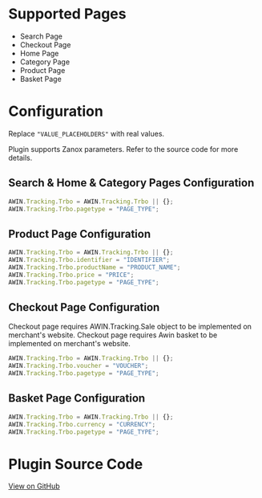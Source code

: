
# Supported Pages

- Search Page
- Checkout Page
- Home Page
- Category Page
- Product Page
- Basket Page

# Configuration

Replace `"VALUE_PLACEHOLDERS"` with real values.

Plugin supports Zanox parameters. Refer to the source code for more
details.

## Search & Home & Category Pages Configuration

``` javascript
AWIN.Tracking.Trbo = AWIN.Tracking.Trbo || {};
AWIN.Tracking.Trbo.pagetype = "PAGE_TYPE";
```



## Product Page Configuration

``` javascript
AWIN.Tracking.Trbo = AWIN.Tracking.Trbo || {};
AWIN.Tracking.Trbo.identifier = "IDENTIFIER";
AWIN.Tracking.Trbo.productName = "PRODUCT_NAME";
AWIN.Tracking.Trbo.price = "PRICE";
AWIN.Tracking.Trbo.pagetype = "PAGE_TYPE";
```



## Checkout Page Configuration

Checkout page requires AWIN.Tracking.Sale object to be implemented on
merchant's website. Checkout page requires Awin basket to be implemented
on merchant's website.

``` javascript
AWIN.Tracking.Trbo = AWIN.Tracking.Trbo || {};
AWIN.Tracking.Trbo.voucher = "VOUCHER";
AWIN.Tracking.Trbo.pagetype = "PAGE_TYPE";
```



## Basket Page Configuration

``` javascript
AWIN.Tracking.Trbo = AWIN.Tracking.Trbo || {};
AWIN.Tracking.Trbo.currency = "CURRENCY";
AWIN.Tracking.Trbo.pagetype = "PAGE_TYPE";
```



# Plugin Source Code

[View on
GitHub](https://github.com/awin/awin-tracking/blob/master/web/thirdparty/trbo.js)